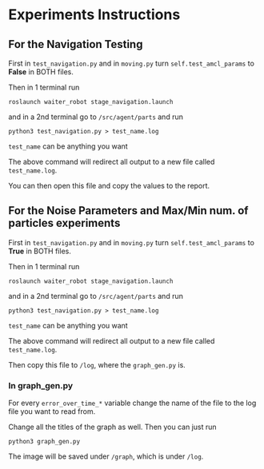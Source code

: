 # Experiments Instructions

## For the Navigation Testing

First in `test_navigation.py` and in `moving.py` turn `self.test_amcl_params` to **False** in BOTH files.

Then in 1 terminal run
```
roslaunch waiter_robot stage_navigation.launch
```
and in a 2nd terminal go to `/src/agent/parts` and run
```
python3 test_navigation.py > test_name.log
```

`test_name` can be anything you want

The above command will redirect all output to a new file called `test_name.log`.

You can then open this file and copy the values to the report.


## For the Noise Parameters and Max/Min num. of particles experiments

First in `test_navigation.py` and in `moving.py` turn `self.test_amcl_params` to **True** in BOTH files.

Then in 1 terminal run
```
roslaunch waiter_robot stage_navigation.launch
```
and in a 2nd terminal go to `/src/agent/parts` and run
```
python3 test_navigation.py > test_name.log
```

`test_name` can be anything you want

The above command will redirect all output to a new file called `test_name.log`.

Then copy this file to `/log`, where the `graph_gen.py` is.

### In graph_gen.py

For every `error_over_time_*` variable change the name of the file to the log file you want to read from.

Change all the titles of the graph as well.
Then you can just run
```
python3 graph_gen.py
```
The image will be saved under `/graph`, which is under `/log`.